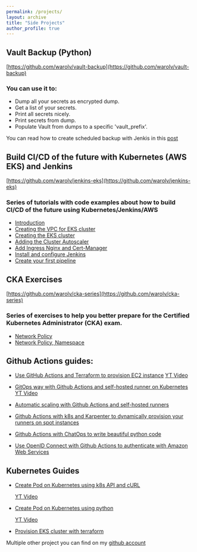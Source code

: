```yaml
---
permalink: /projects/
layout: archive
title: "Side Projects"
author_profile: true
---
```


## Vault Backup (Python)
[https://github.com/warolv/vault-backup](https://github.com/warolv/vault-backup)

### You can use it to:
* Dump all your secrets as encrypted dump.
* Get a list of your secrets.
* Print all secrets nicely.
* Print secrets from dump.
* Populate Vault from dumps to a specific 'vault_prefix'.

You can read how to create scheduled backup with Jenkis in this [post](https://igorzhivilo.com/vault/scheduled-backup-vault-secrets/)

## Build CI/CD of the future with Kubernetes (AWS EKS) and Jenkins
[https://github.com/warolv/jenkins-eks](https://github.com/warolv/jenkins-eks)

### Series of tutorials with code examples about how to build CI/CD of the future using Kubernetes/Jenkins/AWS

* [Introduction](https://igorzhivilo.com/jenkins/ci-cd-future-k8s-jenkins/)
* [Creating the VPC for EKS cluster](https://igorzhivilo.com/jenkins/ci-cd-future-k8s-jenkins-vpc/)
* [Creating the EKS cluster](https://igorzhivilo.com/jenkins/ci-cd-future-k8s-jenkins-eks/)
* [Adding the Cluster Autoscaler](https://igorzhivilo.com/jenkins/ci-cd-future-k8s-jenkins-ca)
* [Add Ingress Nginx and Cert-Manager](https://igorzhivilo.com/jenkins/ci-cd-future-k8s-jenkins-ingress-cm)
* [Install and configure Jenkins](https://igorzhivilo.com/jenkins/ci-cd-future-k8s-jenkins-install)
* [Create your first pipeline](https://igorzhivilo.com/jenkins/ci-cd-future-k8s-jenkins-pipeline)

## CKA Exercises
[https://github.com/warolv/cka-series](https://github.com/warolv/cka-series)

###  Series of exercises to help you better prepare for the Certified Kubernetes Administrator (CKA) exam.

* [Network Policy](https://igorzhivilo.com/cka/cka-series-network-policy/)
* [Network Policy, Namespace](https://igorzhivilo.com/cka/cka-series-network-policy-ns/)

## Github Actions guides:

* [Use GitHub Actions and Terraform to provision EC2 instance](https://igorzhivilo.com/github-actions/github-actions-terraform-provision/)
[YT Video](https://youtu.be/-910lhQXJIs)

* [GitOps way with Github Actions and self-hosted runner on Kubernetes](https://igorzhivilo.com/github-actions/github-actions-gitops-k8s/)
[YT Video](https://youtu.be/cV1LhQT1bK4)

* [Automatic scaling with Github Actions and self-hosted runners](https://igorzhivilo.com/github-actions/github-actions-automatic-scaling/)
* [Github Actions with k8s and Karpenter to dynamically provision your runners on spot instances](https://igorzhivilo.com/github-actions/github-actions-karpenter-spots/)
* [Github Actions with ChatOps to write beautiful python code](https://igorzhivilo.com/github-actions/github-actions-chatops-python/)
* [Use OpenID Connect with Github Actions to authenticate with Amazon Web Services](https://igorzhivilo.com/github-actions/github-actions-openid-aws/)

## Kubernetes Guides

* [Create Pod on Kubernetes using k8s API and cURL](https://github.com/warolv/k8s-guides/blob/master/k8s-api-curl.md) 

  [YT Video](https://youtu.be/oiD80Sxzi4s)

* [Create Pod on Kubernetes using python](https://github.com/warolv/k8s-guides/blob/master/k8s-create-pod-python.md)

  [YT Video](https://youtu.be/tLKUH3HP0Lg)

* [Provision EKS cluster with terraform](https://github.com/warolv/k8s-guides/blob/master/k8s-eks-with-terraform.md)


Multiple other project you can find on my [github account](https://github.com/warolv)
